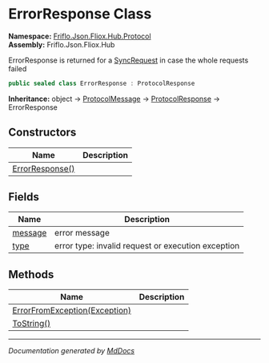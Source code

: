 ﻿<!--  
  <auto-generated>   
    The contents of this file were generated by a tool.  
    Changes to this file may be list if the file is regenerated  
  </auto-generated>   
-->

# ErrorResponse Class

**Namespace:** [Friflo.Json.Fliox.Hub.Protocol](../index.md)  
**Assembly:** Friflo.Json.Fliox.Hub

ErrorResponse is returned for a [SyncRequest](../SyncRequest/index.md) in case the whole requests failed

```csharp
public sealed class ErrorResponse : ProtocolResponse
```

**Inheritance:** object → [ProtocolMessage](../ProtocolMessage/index.md) → [ProtocolResponse](../ProtocolResponse/index.md) → ErrorResponse

## Constructors

| Name                                     | Description |
| ---------------------------------------- | ----------- |
| [ErrorResponse()](constructors/index.md) |             |

## Fields

| Name                         | Description                                        |
| ---------------------------- | -------------------------------------------------- |
| [message](fields/message.md) | error message                                      |
| [type](fields/type.md)       | error type: invalid request or execution exception |

## Methods

| Name                                                           | Description |
| -------------------------------------------------------------- | ----------- |
| [ErrorFromException(Exception)](methods/ErrorFromException.md) |             |
| [ToString()](methods/ToString.md)                              |             |

___

*Documentation generated by [MdDocs](https://github.com/ap0llo/mddocs)*
